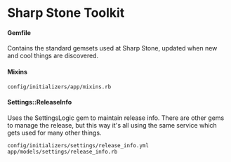 # Sharp Stone Toolkit

#### Gemfile ####

Contains the standard gemsets used at Sharp Stone, updated when new and cool things are discovered.

#### Mixins ####

    config/initializers/app/mixins.rb

#### Settings::ReleaseInfo ####

Uses the SettingsLogic gem to maintain release info. There are other gems to manage the release, but this way it's all using the same service which gets used for many other things.

    config/initializers/settings/release_info.yml
    app/models/settings/release_info.rb



